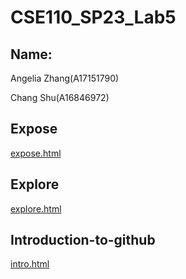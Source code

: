 # CSE110_SP23_Lab5

## Name: 
Angelia Zhang(A17151790)

Chang Shu(A16846972)

## Expose
[expose.html](https://Cathyyyyy123.github.io/Lab5_Starter/expose.html)

## Explore
[explore.html](https://Cathyyyyy123.github.io/Lab5_Starter/explore.html)

## Introduction-to-github
[intro.html](https://github.com/Cathyyyyy123/Lab5_Starter)